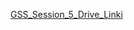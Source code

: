 [GSS_Session_5_Drive_Linki](https://docs.google.com/spreadsheets/d/11u2z0rgg7KJiZmWTTRlEq_fIUmG1mXq5yf3VLa5euY4/edit?usp=sharing)
